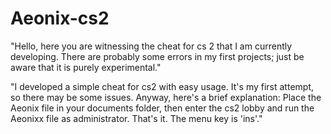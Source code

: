 # Aeonix-cs2
"Hello, here you are witnessing the cheat for cs 2 that I am currently developing. There are probably some errors in my first projects; just be aware that it is purely experimental."

"I developed a simple cheat for cs2 with easy usage. It's my first attempt, so there may be some issues. Anyway, here's a brief explanation: Place the Aeonix file in your documents folder, then enter the cs2 lobby and run the Aeonixx file as administrator. That's it. The menu key is 'ins'."

